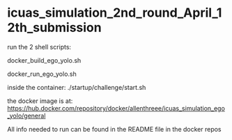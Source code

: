 # icuas_simulation_2nd_round_April_12th_submission


run the 2 shell scripts:

docker_build_ego_yolo.sh

docker_run_ego_yolo.sh

inside the container:
./startup/challenge/start.sh

the docker image is at:
https://hub.docker.com/repository/docker/allenthreee/icuas_simulation_ego_yolo/general

All info needed to run can be found in the README file in the docker repos
